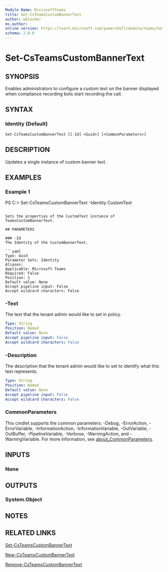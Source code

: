 ```yaml
---
Module Name: MicrosoftTeams
title: Get-CsTeamsCustomBannerText
author: wblocker
ms.author: 
online version: https://learn.microsoft.com/powershell/module/teams/Get-CsTeamsCustomBannerText
schema: 2.0.0
---
```


# Set-CsTeamsCustomBannerText

## SYNOPSIS

Enables administrators to configure a custom text on the banner displayed when compliance recording bots start recording the call. 

## SYNTAX

### Identity (Default)
```
Set-CsTeamsCustomBannerText [[-Id] <Guid>] [<CommonParameters>]
```

## DESCRIPTION

Updates a single instance of custom banner text.

## EXAMPLES

### Example 1
PS C:\> Set-CsTeamsCustomBannerText -Identity CustomText
```

Sets the properties of the CustomText instance of TeamsCustomBannerText.

## PARAMETERS

### -Id
The Identity of the CustomBannerText.

```yaml
Type: Guid
Parameter Sets: Identity
Aliases:
Applicable: Microsoft Teams
Required: False
Position: 1
Default value: None
Accept pipeline input: False
Accept wildcard characters: False
```

### -Text
The text that the tenant admin would like to set in policy.

```yaml
Type: String
Position: Named
Default value: None
Accept pipeline input: False
Accept wildcard characters: False
```

### -Description
The description that the tenant admin would like to set to identify what this text represents.

```yaml
Type: String
Position: Named
Default value: None
Accept pipeline input: False
Accept wildcard characters: False
```

### CommonParameters
This cmdlet supports the common parameters: -Debug, -ErrorAction, -ErrorVariable, -InformationAction, -InformationVariable, -OutVariable, -OutBuffer, -PipelineVariable, -Verbose, -WarningAction, and -WarningVariable. For more information, see [about_CommonParameters](https://go.microsoft.com/fwlink/?LinkID=113216).


## INPUTS

### None

## OUTPUTS

### System.Object
## NOTES

## RELATED LINKS

[Set-CsTeamsCustomBannerText](Set-CsTeamsCustomBannerText.md)

[New-CsTeamsCustomBannerText](New-CsTeamsCustomBannerText.md)

[Remove-CsTeamsCustomBannerText](Remove-CsTeamsCustomBannerText.md)
